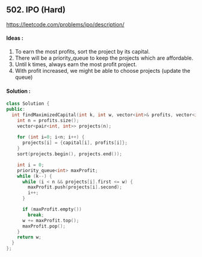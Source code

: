 ## **502. IPO (Hard)**


https://leetcode.com/problems/ipo/description/


#### Ideas :
1. To earn the most profits, sort the project by its capital.
2. There will be a priority_queue to keep the projects which are affordable.
3. Until k times, always earn the most profit project.
4. With profit increased, we might be able to choose projects (update the queue) 

#### Solution :
```C++
class Solution {
public:
  int findMaximizedCapital(int k, int w, vector<int>& profits, vector<int>& capital) {
    int n = profits.size();
    vector<pair<int, int>> projects(n);
    
    for (int i=0; i<n; i++) {
      projects[i] = {capital[i], profits[i]};
    }
    sort(projects.begin(), projects.end());

    int i = 0;
    priority_queue<int> maxProfit;
    while (k--) {
      while (i < n && projects[i].first <= w) {
        maxProfit.push(projects[i].second);
        i++;
      }

      if (maxProfit.empty())
        break;
      w += maxProfit.top();
      maxProfit.pop();
    }
    return w;
  }
};
```